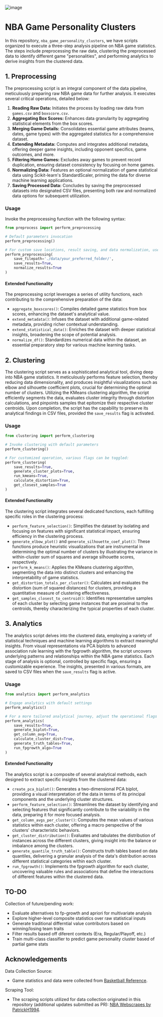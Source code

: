 ![image](https://github.com/dkStephanos/nba_game_personality_clusters/assets/29663585/f2febb06-d164-412a-88e0-782715976ffb)

# NBA Game Personality Clusters

In this repository, `nba_game_personality_clusters`, we have scripts organized to execute a three-step analysis pipeline on NBA game statistics. The steps include preprocessing the raw data, clustering the preprocessed data to identify different game "personalities", and performing analytics to derive insights from the clustered data.

## 1. Preprocessing

The preprocessing script is an integral component of the data pipeline, meticulously preparing raw NBA game data for further analysis. It executes several critical operations, detailed below:

1. **Reading Raw Data:** Initiates the process by loading raw data from `games.csv` and `boxscore.csv`.
2. **Aggregating Box Scores:** Enhances data granularity by aggregating statistical elements from the box scores.
3. **Merging Game Details:** Consolidates essential game attributes (teams, dates, game types) with the aggregated statistics for a comprehensive dataset.
4. **Extending Metadata:** Computes and integrates additional metadata, offering deeper game insights, including opponent specifics, game outcomes, and more.
5. **Filtering Home Games:** Excludes away games to prevent record duplication, ensuring dataset consistency by focusing on home games.
6. **Normalizing Data:** Features an optional normalization of game statistical data using Scikit-learn's StandardScaler, priming the data for diverse machine learning applications.
7. **Saving Processed Data:** Concludes by saving the preprocessed datasets into designated CSV files, presenting both raw and normalized data options for subsequent utilization.

### Usage

Invoke the preprocessing function with the following syntax:

```python
from preprocess import perform_preprocessing

# Default parameters invocation
perform_preprocessing()

# For custom save locations, result saving, and data normalization, use:
perform_preprocessing(
    save_filepath='./data/your_preferred_folder/',
    save_results=True, 
    normalize_results=True
)
```

#### Extended Functionality

The preprocessing script leverages a series of utility functions, each contributing to the comprehensive preparation of the data:

- `aggregate_boxscores()`: Compiles detailed game statistics from box scores, enhancing the dataset's analytical value.
- `extend_metadata()`: Infuses the dataset with additional game-related metadata, providing richer contextual understanding.
- `extend_statistical_data()`: Enriches the dataset with deeper statistical insights, broadening the scope of potential analysis.
- `normalize_df()`: Standardizes numerical data within the dataset, an essential preparatory step for various machine learning tasks.


## 2. Clustering

The clustering script serves as a sophisticated analytical tool, diving deep into NBA game statistics. It meticulously performs feature selection, thereby reducing data dimensionality, and produces insightful visualizations such as elbow and silhouette coefficient plots, crucial for determining the optimal number of clusters. Utilizing the KMeans clustering algorithm, the script efficiently segments the data, evaluates cluster integrity through distortion calculations, and pinpoints samples that epitomize their respective cluster centroids. Upon completion, the script has the capability to preserve its analytical findings in CSV files, provided the `save_results` flag is activated.

### Usage

```python
from clustering import perform_clustering

# Invoke clustering with default parameters
perform_clustering()

# For customized operation, various flags can be toggled:
perform_clustering(
    save_results=True,
    generate_cluster_plots=True,
    run_kmeans=True,
    calculate_distortion=True,
    get_closest_samples=True
)
```

#### Extended Functionality

The clustering script integrates several dedicated functions, each fulfilling specific roles in the clustering process:

- `perform_feature_selection()`: Simplifies the dataset by isolating and focusing on features with significant statistical impact, ensuring efficiency in the clustering process.
- `generate_elbow_plot()` and `generate_silhouette_coef_plot()`: These functions produce heuristic visualizations that are instrumental in determining the optimal number of clusters by illustrating the variance in within-cluster sum of squares and average silhouette scores, respectively.
- `perform_k_means()`: Applies the KMeans clustering algorithm, segmenting the data into distinct clusters and enhancing the interpretability of game statistics.
- `get_distortion_totals_per_cluster()`: Calculates and evaluates the distortion (sum of squared distances) for clusters, providing a quantitative measure of clustering effectiveness.
- `get_samples_closest_to_centroid()`: Identifies representative samples of each cluster by selecting game instances that are proximal to the centroids, thereby characterizing the typical properties of each cluster.


## 3. Analytics

The analytics script delves into the clustered data, employing a variety of statistical techniques and machine learning algorithms to extract meaningful insights. From visual representations via PCA biplots to advanced association rule learning with the fpgrowth algorithm, the script uncovers underlying patterns and relationships within the NBA game statistics. Each stage of analysis is optional, controlled by specific flags, ensuring a customizable experience. The insights, presented in various formats, are saved to CSV files when the `save_results` flag is active.

### Usage

```python
from analytics import perform_analytics

# Engage analytics with default settings
perform_analytics()

# For a more tailored analytical journey, adjust the operational flags as desired:
perform_analytics(
    save_results=True,
    generate_biplot=True,
    get_column_avg=True,
    calculate_cluster_dist=True,
    generate_truth_tables=True,
    run_fpgrowth_algo=True
)
```
#### Extended Functionality

The analytics script is a composite of several analytical methods, each designed to extract specific insights from the clustered data:

- `create_pca_biplot()`: Generates a two-dimensional PCA biplot, providing a visual interpretation of the data in terms of its principal components and the underlying cluster structures.
- `perform_feature_selection()`: Streamlines the dataset by identifying and selecting features that significantly contribute to the variability in the data, preparing it for more focused analysis.
- `get_column_avgs_per_cluster()`: Computes the mean values of various statistics within each cluster, offering a macro perspective of the clusters' characteristic behaviors.
- `get_cluster_distribution()`: Evaluates and tabulates the distribution of instances across the different clusters, giving insight into the balance or imbalance among the clusters.
- `generate_quantile_truth_table()`: Constructs truth tables based on data quantiles, delivering a granular analysis of the data's distribution across different statistical categories within each cluster.
- `run_fpgrowth()`: Implements the fpgrowth algorithm for each cluster, uncovering valuable rules and associations that define the interactions of different features within the clustered data.


## TO-DO

Collection of future/pending work:
- Evaluate alternatives to fp-growth and apriori for multivariate analysis
- Explore higher-level composite statistics over raw statistical inputs
- Generate traditional differntial value contributors based on winning/losing team traits 
- Filter results based off diferent contexts (Era, Regular/Playoff, etc.)
- Train multi-class classifier to predict game personality cluster based of partial game stats


## Acknowledgements

Data Collection Source:
- Game statistics and data were collected from [Basketball Reference](https://www.basketball-reference.com).

Scraping Tool:
- The scraping scripts utilized for data collection originated in this repository (additional updates submitted as PR): [NBA Webscrapes by PatrickH1994](https://github.com/PatrickH1994/nba_webscrapes).
